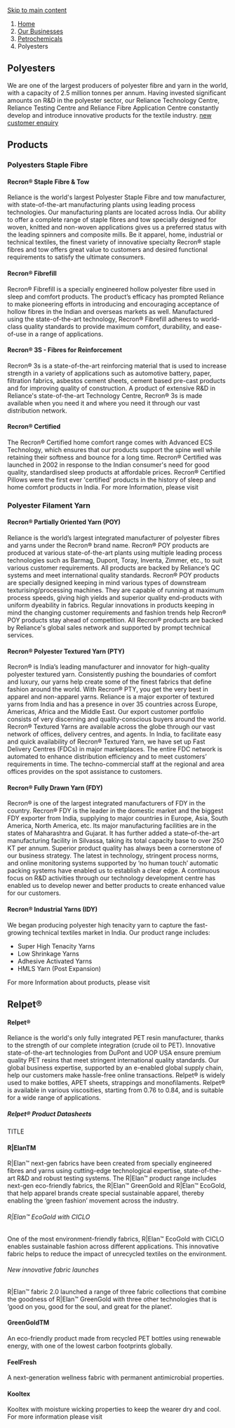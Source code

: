 [ Skip to main content ](https://www.ril.com/businesses/petrochemicals/<#main-navigation>)
  1. [Home](https://www.ril.com/businesses/petrochemicals/</>)
  2. [Our Businesses](https://www.ril.com/businesses/petrochemicals/<http:/www.ril.com/businesses>)
  3. [Petrochemicals](https://www.ril.com/businesses/petrochemicals/<http:/www.ril.com/businesses/petrochemicals>)
  4. Polyesters 


##  Polyesters 
We are one of the largest producers of polyester fibre and yarn in the world, with a capacity of 2.5 million tonnes per annum. Having invested significant amounts on R&D in the polyester sector, our Reliance Technology Centre, Reliance Testing Centre and Reliance Fibre Application Centre constantly develop and introduce innovative products for the textile industry.
[new customer enquiry](https://www.ril.com/businesses/petrochemicals/<https:/customerfirst.ril.com/cp/#/customerinquiry>)
##  Products 
### Polyesters Staple Fibre
####  Recron® Staple Fibre & Tow 
Reliance is the world's largest Polyester Staple Fibre and tow manufacturer, with state-of-the-art manufacturing plants using leading process technologies. Our manufacturing plants are located across India. Our ability to offer a complete range of staple fibres and tow specially designed for woven, knitted and non-woven applications gives us a preferred status with the leading spinners and composite mills.
Be it apparel, home, industrial or technical textiles, the finest variety of innovative specialty Recron® staple fibres and tow offers great value to customers and desired functional requirements to satisfy the ultimate consumers.
####  Recron® Fibrefill 
Recron® Fibrefill is a specially engineered hollow polyester fibre used in sleep and comfort products. The product’s efficacy has prompted Reliance to make pioneering efforts in introducing and encouraging acceptance of hollow fibres in the Indian and overseas markets as well.
Manufactured using the state-of-the-art technology, Recron® Fibrefill adheres to world-class quality standards to provide maximum comfort, durability, and ease-of-use in a range of applications.
####  Recron® 3S - Fibres for Reinforcement 
Recron® 3s is a state-of-the-art reinforcing material that is used to increase strength in a variety of applications such as automotive battery, paper, filtration fabrics, asbestos cement sheets, cement based pre-cast products and for improving quality of construction. A product of extensive R&D in Reliance's state-of-the-art Technology Centre, Recron® 3s is made available when you need it and where you need it through our vast distribution network.
####  Recron® Certified 
The Recron® Certified home comfort range comes with Advanced ECS Technology, which ensures that our products support the spine well while retaining their softness and bounce for a long time.
Recron® Certified was launched in 2002 in response to the Indian consumer's need for good quality, standardised sleep products at affordable prices. Recron® Certified Pillows were the first ever 'certified' products in the history of sleep and home comfort products in India.
For more Information, please visit 
###  Polyester Filament Yarn 
####  Recron® Partially Oriented Yarn (POY) 
Reliance is the world’s largest integrated manufacturer of polyester fibres and yarns under the Recron® brand name. Recron® POY products are produced at various state-of-the-art plants using multiple leading process technologies such as Barmag, Dupont, Toray, Inventa, Zimmer, etc., to suit various customer requirements. All products are backed by Reliance’s QC systems and meet international quality standards.
Recron® POY products are specially designed keeping in mind various types of downstream texturising/processing machines. They are capable of running at maximum process speeds, giving high yields and superior quality end-products with uniform dyeability in fabrics. Regular innovations in products keeping in mind the changing customer requirements and fashion trends help Recron® POY products stay ahead of competition.
All Recron® products are backed by Reliance's global sales network and supported by prompt technical services.
####  Recron® Polyester Textured Yarn (PTY) 
Recron® is India’s leading manufacturer and innovator for high-quality polyester textured yarn. Consistently pushing the boundaries of comfort and luxury, our yarns help create some of the finest fabrics that define fashion around the world. With Recron® PTY, you get the very best in apparel and non-apparel yarns.
Reliance is a major exporter of textured yarns from India and has a presence in over 35 countries across Europe, Americas, Africa and the Middle East. Our export customer portfolio consists of very discerning and quality-conscious buyers around the world. Recron® Textured Yarns are available across the globe through our vast network of offices, delivery centres, and agents.
In India, to facilitate easy and quick availability of Recron® Textured Yarn, we have set up Fast Delivery Centres (FDCs) in major marketplaces. The entire FDC network is automated to enhance distribution efficiency and to meet customers’ requirements in time. The techno-commercial staff at the regional and area offices provides on the spot assistance to customers.
####  Recron® Fully Drawn Yarn (FDY) 
Recron® is one of the largest integrated manufacturers of FDY in the country. Recron® FDY is the leader in the domestic market and the biggest FDY exporter from India, supplying to major countries in Europe, Asia, South America, North America, etc. Its major manufacturing facilities are in the states of Maharashtra and Gujarat. It has further added a state–of-the-art manufacturing facility in Silvassa, taking its total capacity base to over 250 KT per annum.
Superior product quality has always been a cornerstone of our business strategy. The latest in technology, stringent process norms, and online monitoring systems supported by ‘no human touch’ automatic packing systems have enabled us to establish a clear edge.
A continuous focus on R&D activities through our technology development centre has enabled us to develop newer and better products to create enhanced value for our customers.
####  Recron® Industrial Yarns (IDY) 
We began producing polyester high tenacity yarn to capture the fast-growing technical textiles market in India.
Our product range includes:
  * Super High Tenacity Yarns
  * Low Shrinkage Yarns
  * Adhesive Activated Yarns
  * HMLS Yarn (Post Expansion)


For more Information about products, please visit 
##  Relpet® 
#### Relpet®
Reliance is the world's only fully integrated PET resin manufacturer, thanks to the strength of our complete integration (crude oil to PET). Innovative state-of-the-art technologies from DuPont and UOP USA ensure premium quality PET resins that meet stringent international quality standards. Our global business expertise, supported by an e-enabled global supply chain, help our customers make hassle-free online transactions.
Relpet® is widely used to make bottles, APET sheets, strappings and monofilaments. Relpet® is available in various viscosities, starting from 0.76 to 0.84, and is suitable for a wide range of applications.
##### Relpet® Product Datasheets
TITLE 
#### R|ElanTM
R|Elan™ next-gen fabrics have been created from specially engineered fibres and yarns using cutting-edge technological expertise, state-of-the-art R&D and robust testing systems. The R|Elan™ product range includes next-gen eco-friendly fabrics, the R|Elan™ GreenGold and R|Elan™ EcoGold, that help apparel brands create special sustainable apparel, thereby enabling the ‘green fashion’ movement across the industry.
######  R|Elan™ EcoGold with CICLO 
One of the most environment-friendly fabrics, R|Elan™ EcoGold with CICLO enables sustainable fashion across different applications. This innovative fabric helps to reduce the impact of unrecycled textiles on the environment.
######  New innovative fabric launches 
R|Elan™ fabric 2.0 launched a range of three fabric collections that combine the goodness of R|Elan™ GreenGold with three other technologies that is ‘good on you, good for the soul, and great for the planet’.
#### GreenGoldTM
An eco-friendly product made from recycled PET bottles using renewable energy, with one of the lowest carbon footprints globally.
#### FeelFresh
A next-generation wellness fabric with permanent antimicrobial properties.
#### Kooltex
Kooltex with moisture wicking properties to keep the wearer dry and cool.
For more information please visit 
